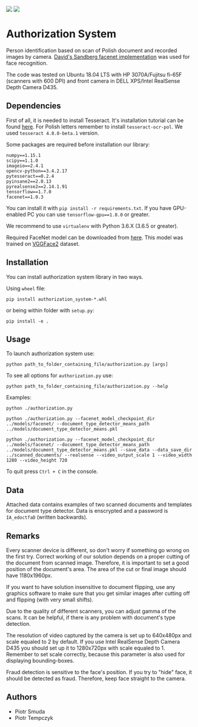 ![](https://img.shields.io/badge/python-3.6-blue.svg)
![](https://img.shields.io/badge/code%20style-black-000000.svg)

# Authorization System

Person identification based on scan of Polish document and recorded images by camera. 
[David's Sandberg facenet implementation](https://github.com/davidsandberg/facenet) 
was used for face recognition.

The code was tested on Ubuntu 18.04 LTS with HP 3070A/Fujitsu fi-65F (scanners with 600 
DPI) and front camera in DELL XPS/Intel RealSense Depth Camera D435.

## Dependencies

First of all, it is needed to install Tesseract. It's installation tutorial can be found 
[here](https://www.pyimagesearch.com/2017/07/03/installing-tesseract-for-ocr/). For 
Polish letters remember to install `tesseract-ocr-pol`. We used `tesseract 4.0.0-beta.1`
version.

Some packages are required before installation our library:

```
numpy==1.15.1
scipy==1.1.0
imageio==2.4.1
opencv-python==3.4.2.17
pytesseract==0.2.4
pyinsane2==2.0.13
pyrealsense2==2.14.1.91
tensorflow==1.7.0
facenet==1.0.3
```

You can install it with `pip install -r requirements.txt`. If you have GPU-enabled PC 
you can use `tensorflow-gpu==1.8.0` or greater. 

We recommend to use `virtualenv` with Python 3.6.X (3.6.5 or greater).

Required FaceNet model can be downloaded from 
[here](https://drive.google.com/file/d/1EXPBSXwTaqrSC0OhUdXNmKSh9qJUQ55-/view).
This model was trained on [VGGFace2](https://www.robots.ox.ac.uk/~vgg/data/vgg_face2/)
dataset.

## Installation

You can install authorization system library in two ways.

Using `wheel` file:

```
pip install authorization_system-*.whl
```

or being within folder with `setup.py`:

```
pip install -e .
```

## Usage

To launch authorization system use:

```
python path_to_folder_containing_file/authorization.py [args]
```

To see all options for `authorization.py` use:

```
python path_to_folder_containing_file/authorization.py --help
```

Examples:

```
python ./authorization.py 
```

```
python ./authorization.py --facenet_model_checkpoint_dir ../models/facenet/ --document_type_detector_means_path ../models/document_type_detector_means.pkl
```

```
python ./authorization.py --facenet_model_checkpoint_dir ../models/facenet/ --document_type_detector_means_path ../models/document_type_detector_means.pkl --save_data --data_save_dir ../scanned_documents/ --realsense --video_output_scale 1 --video_width 1280 --video_height 720 
```

To quit press `Ctrl + C` in the console.

## Data

Attached data contains examples of two scanned documents and templates for document type
detector. Data is enscrypted and a password is `IA_edoctfaD` (written backwards).

## Remarks

Every scanner device is different, so don't worry if something go wrong on the first 
try. Correct working of our solution depends on a proper cutting of the document from 
scanned image. Therefore, it is important to set a good position of the document's area.
The area of the cut or final image should have 1180x1960px. 

If you want to have solution insensitive to document flipping, use any graphics software 
to make sure that you get similar images after cutting off and flipping (with very small 
shifts).

Due to the quality of different scanners, you can adjust gamma of the scans. It can be 
helpful, if there is any problem with document's type detection.

The resolution of video captured by the camera is set up to 640x480px and scale equaled 
to 2 by default. If you use Intel RealSense Depth Camera D435 you should set up it to 
1280x720px with scale equaled to 1. Remember to set scale correctly, because this 
parameter is also used for displaying bounding-boxes.

Fraud detection is sensitive to the face's position. If you try to "hide" face, it 
should be detected as fraud. Therefore, keep face straight to the camera.

## Authors

* Piotr Smuda
* Piotr Tempczyk